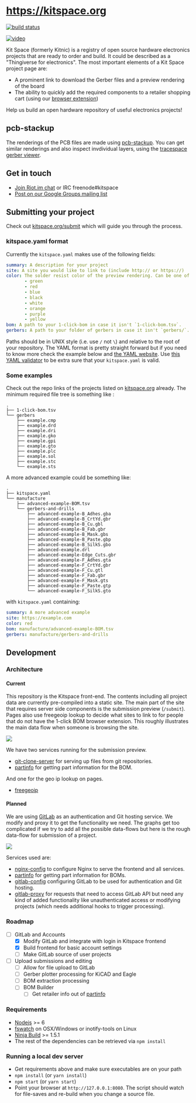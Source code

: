 # https://kitspace.org

[![build status][travis-status]](https://travis-ci.org/kitspace/kitspace)

[![video](image_src/fosdem2017.jpg)](https://video.fosdem.org/2017/AW1.120/kitnic_it.vp8.webm)

Kit Space (formerly Kitnic) is a registry of open source hardware electronics
projects that are ready to order and build. It could be described as a
"Thingiverse for electronics". The most important elements of a Kit Space
project page are:

- A prominent link to download the Gerber files and a preview rendering of the board
- The ability to quickly add the required components to a retailer shopping
  cart (using our [browser extension][1clickbom])


Help us build an open hardware repository of useful electronics projects!

## pcb-stackup

The renderings of the PCB files are made using [pcb-stackup](https://github.com/tracespace/pcb-stackup).
You can get similar renderings and also inspect invdividual layers, using the [tracespace gerber viewer](http://viewer.tracespace.io).

## Get in touch

 - [Join Riot.im chat][riot.im] or IRC freenode#kitspace
 - [Post on our Google Groups mailing list](https://groups.google.com/forum/#!forum/kitspace)

## Submitting your project

Check out [kitspace.org/submit](https://kitspace.org/submit) which will guide you through the process.

### kitspace.yaml format

Currently the `kitspace.yaml` makes use of the following fields:

```yaml
summary: A description for your project
site: A site you would like to link to (include http:// or https://)
color: The solder resist color of the preview rendering. Can be one of:
       - green
       - red
       - blue
       - black
       - white
       - orange
       - purple
       - yellow
bom: A path to your 1-click-bom in case it isn't `1-click-bom.tsv`.
gerbers: A path to your folder of gerbers in case it isn't `gerbers/`.

```
Paths should be in UNIX style (i.e. use `/` not `\`) and relative to the root
of your repository. The YAML format is pretty straight forward but if you need
to know more check the example below and [the YAML website][6]. Use [this YAML
validator][yamllint] to be extra sure that your `kitspace.yaml` is valid.

### Some examples
Check out the repo links of the projects listed on
[kitspace.org](https://kitspace.org) already. The minimum required file tree is
something like :

```
.
├── 1-click-bom.tsv
└── gerbers
    ├── example.cmp
    ├── example.drd
    ├── example.dri
    ├── example.gko
    ├── example.gpi
    ├── example.gto
    ├── example.plc
    ├── example.sol
    ├── example.stc
    └── example.sts
```

A more advanced example could be something like:

```
.
├── kitspace.yaml
└── manufacture
    ├── advanced-example-BOM.tsv
    └── gerbers-and-drills
        ├── advanced-example-B_Adhes.gba
        ├── advanced-example-B_CrtYd.gbr
        ├── advanced-example-B_Cu.gbl
        ├── advanced-example-B_Fab.gbr
        ├── advanced-example-B_Mask.gbs
        ├── advanced-example-B_Paste.gbp
        ├── advanced-example-B_SilkS.gbo
        ├── advanced-example.drl
        ├── advanced-example-Edge_Cuts.gbr
        ├── advanced-example-F_Adhes.gta
        ├── advanced-example-F_CrtYd.gbr
        ├── advanced-example-F_Cu.gtl
        ├── advanced-example-F_Fab.gbr
        ├── advanced-example-F_Mask.gts
        ├── advanced-example-F_Paste.gtp
        └── advanced-example-F_SilkS.gto
```

with `kitspace.yaml` containing:

```yaml
summary: A more advanced example
site: https://example.com
color: red
bom: manufacture/advanced-example-BOM.tsv
gerbers: manufacture/gerbers-and-drills
```


## Development

### Architecture

#### Current
This repository is the Kitspace front-end. The contents including all project
data are currently pre-compiled into a static site.  The main part of the site
that requires server side components is the submission preview (`/submit`). Pages also use freegeoip lookup to decide what sites to link to for people that do not have the 1-click BOM browser extension. This roughly illustrates the main data flow when someone is browsing the site.

![](docs/current.png)

We have two services running for the submission preview.

- [git-clone-server](https://github.com/kasbah/git-clone-server) for serving up files from git repositories.
- [partinfo](https://github.com/kitspace/kitnic-partinfo) for getting part information for the BOM.

And one for the geo ip lookup on pages.

- [freegeoip](https://github.com/fiorix/freegeoip)

#### Planned

We are using [GitLab](https://gitlab.com/gitlab-org/gitlab-ce) as an authentication and Git hosting service. We modify and proxy it to get the functionality we need.
The graphs get too complicated if we try to add all the possible data-flows but here is the rough data-flow for submission of a project.

![](docs/planned.png)

Services used are:

- [nginx-config](https://github.com/kitspace/kitnic-nginx-config) to configure Nginx to serve the frontend and all services.
- [partinfo](https://github.com/monostable/kitnic-partinfo) for getting part information for BOMs.
- [gitlab-config](http://github.com/monostable/kitnic-gitlab-config) configuring GitLab to be used for authentication and Git hosting.
- [gitlab-proxy](https://github.com/monostable/kitnic-gitlab-proxy) for requests that need to access GitLab API but need any kind of added functionality like unauthenticated access or modifying projects (which needs additional hooks to trigger processing).

### Roadmap

- [ ] GitLab and Accounts
   - [x] Modify GitLab and integrate with login in Kitspace frontend
   - [x] Build frontend for basic account settings
   - [ ] Make GitLab source of user projects
- [ ] Upload submissions and editing
   - [ ] Allow for file upload to GitLab
   - [ ] Gerber plotter processing for KiCAD and Eagle
   - [ ] BOM extraction processing
   - [ ] BOM Builder
       - [ ] Get retailer info out of [partinfo](https://github.com/monostable/kitnic-partinfo)

### Requirements

- [Nodejs](https://nodejs.org) >= 6
- [fswatch](http://emcrisostomo.github.io/fswatch/) on OSX/Windows or inotify-tools on Linux
- [Ninja Build](https://github.com/ninja-build/ninja/releases) >= 1.5.1
- The rest of the dependencies can be retrieved via `npm install`

### Running a local dev server

- Get requirements above and make sure executables are on your path
- `npm install` (or `yarn install`)
- `npm start` (or `yarn start`)
- Point your browser at `http://127.0.0.1:8080`. The script should watch for
file-saves and re-build when you change a source file.


[viewer]: http://viewer.tracespace.io
[1clickbom]: https://1clickBOM.com
[yamllint]: http://www.yamllint.com
[1clickbom#making]: https://1clickbom.com/#making-a-1-click-bom
[travis-status]: https://travis-ci.org/kitspace/kitspace.svg?branch=master
[riot.im]: https://riot.im/app/#/room/#kitspace:matrix.org

[4]: https://help.github.com/articles/create-a-repo/
[5]: https://help.github.com/articles/adding-a-file-to-a-repository/
[6]: http://www.yaml.org/start.html
